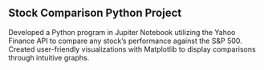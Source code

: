 ## Stock Comparison Python Project
Developed a Python program in Jupiter Notebook utilizing the Yahoo Finance API to compare any stock’s performance against the S&P 500. Created user-friendly visualizations with Matplotlib to display comparisons through intuitive graphs.
